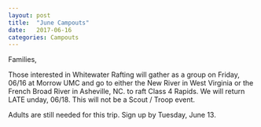 ```yaml
---
layout: post
title:  "June Campouts"
date:   2017-06-16
categories: Campouts
---
```

Families,

Those interested in Whitewater Rafting will gather as a group on Friday, 06/16 at Morrow UMC and go to either the 
New River in West Virginia or the French Broad River in Asheville, NC. to raft Class 4 Rapids.  We will return LATE unday, 06/18. 
This will not be a Scout / Troop event.

Adults are still needed for this trip.  Sign up by Tuesday, June 13.
